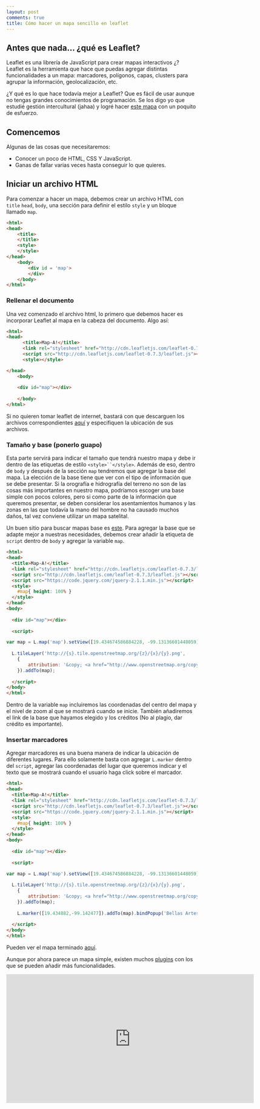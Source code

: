 ```yaml
---
layout: post
comments: true
title: Cómo hacer un mapa sencillo en leaflet
---
```


## Antes que nada... ¿qué es Leaflet?

Leaflet es una librería de JavaScript para crear mapas interactivos ¿? Leaflet es la herramienta que hace que puedas agregar distintas funcionalidades a un mapa: marcadores, polígonos, capas, clusters para agrupar la información, geolocalización, etc.

¿Y qué es lo que hace todavía mejor a Leaflet? Que es fácil de usar aunque no tengas grandes conocimientos de programación. Se los digo yo que estudié gestión intercultural (jahaa) y logré hacer [este mapa](http://nemachtilo.mx/mapainteractivo.php) con un poquito de esfuerzo.

## Comencemos

Algunas de las cosas que necesitaremos:

- Conocer un poco de HTML, CSS Y JavaScript.
- Ganas de fallar varias veces hasta conseguir lo que quieres.

## Iniciar un archivo HTML 

Para comenzar a hacer un mapa, debemos crear un archivo HTML con ```title``` ```head```, ```body```, una sección para definir el estilo ```style``` y un bloque llamado ```map```.

```html
<html>
<head>	
	<title>
	</title>
	<style>
	</style>
</head>
	<body>
		<div id = 'map'>
		</div>
	</body> 
</html>
```

### Rellenar el documento

Una vez comenzado el archivo html, lo primero que debemos hacer es incorporar Leaflet al mapa en la cabeza del documento. Algo así:

```html
<html>
<head>
	  <title>Map-A!</title>
	  <link rel="stylesheet" href="http://cdn.leafletjs.com/leaflet-0.7.3/leaflet.css"/>
	  <script src="http://cdn.leafletjs.com/leaflet-0.7.3/leaflet.js"></script>
	  <style></style>

</head>
	<body>
 
  	<div id="map"></div>
 
	</body>
</html>
```
Si no quieren tomar leaflet de internet, bastará con que descarguen los archivos correspondientes [aquí](http://leafletjs.com/download.html) y especifiquen la ubicación de sus archivos.

### Tamaño y base (ponerlo guapo)

Esta parte servirá para indicar el tamaño que tendrá nuestro mapa y debe ir dentro de las etiquetas de estilo `<style>``</style>`. Además de eso, dentro de `body` y después de la sección `map` tendremos que agregar la base del mapa. La elección de la base tiene que ver con el tipo de información que se debe presentar.  Si la orografía e hidrografía del terreno no son de las cosas más importantes en nuestro mapa, podríamos escoger una base simple con pocos colores, pero si como parte de la información que queremos presentar, se deben considerar los asentamientos humanos y las zonas en las que todavía la mano del hombre no ha causado muchos daños, tal vez conviene utilizar un mapa satelital.

Un buen sitio para buscar mapas base es [este](https://leaflet-extras.github.io/leaflet-providers/preview/). Para agregar la base que se adapte mejor a nuestras necesidades, debemos crear añadir la etiqueta de ```script``` dentro de ```body``` y agregar la variable ```map```.

```html
<html>
<head>
  <title>Map-A!</title>
  <link rel="stylesheet" href="http://cdn.leafletjs.com/leaflet-0.7.3/leaflet.css"/>
  <script src="http://cdn.leafletjs.com/leaflet-0.7.3/leaflet.js"></script>
  <script src="https://code.jquery.com/jquery-2.1.1.min.js"></script>
  <style>
    #map{ height: 100% }
  </style>
</head>
<body>
 
  <div id="map"></div>
 
  <script>

var map = L.map('map').setView([19.434674586884228, -99.13136601448059], 14);
 
  L.tileLayer('http://{s}.tile.openstreetmap.org/{z}/{x}/{y}.png',
    {
		attribution: '&copy; <a href="http://www.openstreetmap.org/copyright">OpenStreetMap</a>'
    }).addTo(map);
 
  </script>
</body>
</html>
```
<a href= "http://bl.ocks.org/micmicto/3d839eca390c719fd05cf66a3b65f7ef"></a>

Dentro de la variable ```map``` incluiremos las coordenadas del centro del mapa y el nivel de zoom al que se mostrará cuando se inicie. También añadiremos el link de la base que hayamos elegido y los créditos (No al plagio, dar crédito es importante).

### Insertar marcadores

Agregar marcadores es una buena manera de indicar la ubicación de diferentes lugares. Para ello solamente basta con agregar ```L.marker``` dentro del ```script```, agregar las coordenadas del lugar que queremos indicar y el texto que se mostrará cuando el usuario haga click sobre el marcador.

```html
<html>
<head>
  <title>Map-A!</title>
  <link rel="stylesheet" href="http://cdn.leafletjs.com/leaflet-0.7.3/leaflet.css"/>
  <script src="http://cdn.leafletjs.com/leaflet-0.7.3/leaflet.js"></script>
  <script src="https://code.jquery.com/jquery-2.1.1.min.js"></script>
  <style>
    #map{ height: 100% }
  </style>
</head>
<body>
 
  <div id="map"></div>
 
  <script>

var map = L.map('map').setView([19.434674586884228, -99.13136601448059], 14);
 
  L.tileLayer('http://{s}.tile.openstreetmap.org/{z}/{x}/{y}.png',
    {
		attribution: '&copy; <a href="http://www.openstreetmap.org/copyright">OpenStreetMap</a>'
    }).addTo(map);
    
    L.marker([19.434882,-99.142477]).addTo(map).bindPopup('Bellas Artes, Bellas Artes!');
 
  </script>
</body>
</html>
```
Pueden ver el mapa terminado <a href="http://bl.ocks.org/smicmich/0a48b64f6bbd0273f1184e19a2374116">aquí</a>.

Aunque por ahora parece un mapa simple, existen muchos [plugins](http://leafletjs.com/plugins.html) con los que se pueden añadir más funcionalidades.

<iframe width="653" height="339" seamless frameborder="0" scrolling="no" src="https://micmicto.github.io/MapEvolution/10.html#5/23.886/-99.998"></iframe>


